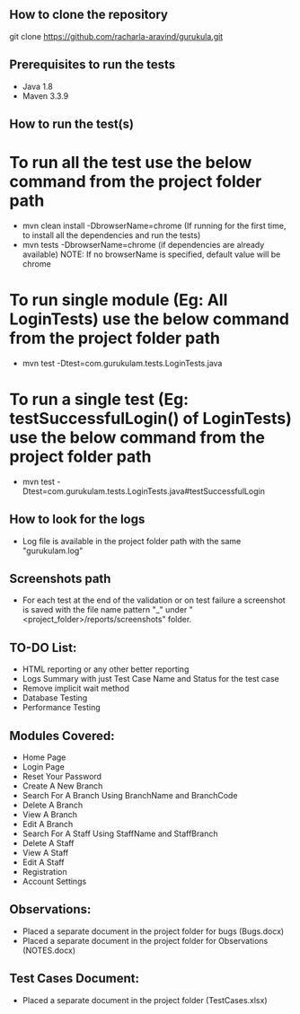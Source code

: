 ## How to clone the repository

git clone https://github.com/racharla-aravind/gurukula.git

## Prerequisites to run the tests
 - Java 1.8
 - Maven 3.3.9

## How to run the test(s)

 # To run all the test use the below command from the project folder path
 - mvn clean install -DbrowserName=chrome (If running for the first time, to install all the dependencies and run the tests)
 - mvn tests -DbrowserName=chrome (if dependencies are already available)
 NOTE: If no browserName is specified, default value will be chrome
 
 # To run single module (Eg: All LoginTests) use the below command from the project folder path
 - mvn test -Dtest=com.gurukulam.tests.LoginTests.java 
 
 # To run a single test (Eg: testSuccessfulLogin() of LoginTests) use the below command from the project folder path
 - mvn test -Dtest=com.gurukulam.tests.LoginTests.java#testSuccessfulLogin

## How to look for the logs
 - Log file is available in the project folder path with the same "gurukulam.log"

## Screenshots path
 - For each test at the end of the validation or on test failure a screenshot is saved with the file name pattern "<ModuleName>_<TestCaesName>" under "<project_folder>/reports/screenshots" folder.

## TO-DO List:
 - HTML reporting or any other better reporting 
 - Logs Summary with just Test Case Name and Status for the test case
 - Remove implicit wait method 
 - Database Testing
 - Performance Testing

## Modules Covered:
 - Home Page
 - Login Page
 - Reset Your Password
 - Create A New Branch
 - Search For A Branch Using BranchName and BranchCode
 - Delete A Branch
 - View A Branch 
 - Edit A Branch
 - Search For A Staff Using StaffName and StaffBranch
 - Delete A Staff
 - View A Staff 
 - Edit A Staff
 - Registration
 - Account Settings

## Observations:
 - Placed a separate document in the project folder for bugs (Bugs.docx)
 - Placed a separate document in the project folder for Observations (NOTES.docx)

## Test Cases Document: 
 - Placed a separate document in the project folder (TestCases.xlsx)
